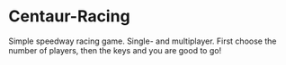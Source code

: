 # Centaur-Racing
Simple speedway racing game. Single- and multiplayer.
First choose the number of players, then the keys and you are good to go!
